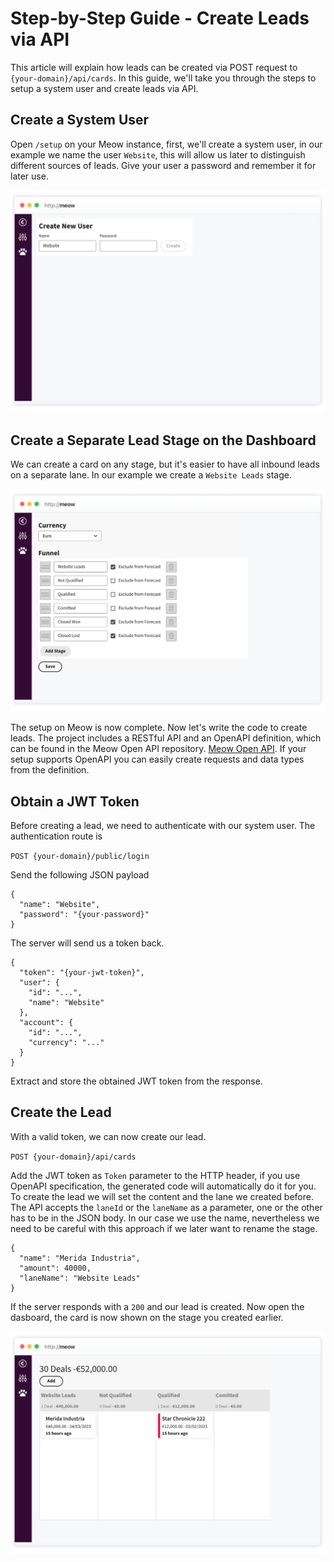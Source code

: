 # Step-by-Step Guide - Create Leads via API

This article will explain how leads can be created via POST request to `{your-domain}/api/cards`. In this guide, we'll take you through the steps to setup a system user and create leads via API.

## Create a System User

Open `/setup` on your Meow instance, first, we'll create a system user, in our example we name the user `Website`, this will allow us later to distinguish different sources of leads. Give your user a password and remember it for later use.

<img src="create-user.png" alt="Meow - Create User" width="800">

## Create a Separate Lead Stage on the Dashboard

We can create a card on any stage, but it's easier to have all inbound leads on a separate lane. In our example we create a `Website Leads` stage.

<img src="create-leads-funnel.png" alt="Meow - Create Lead Stage" width="800">

The setup on Meow is now complete. Now let's write the code to create leads. The project includes a RESTful API and an OpenAPI definition, which can be found in the Meow Open API repository. [Meow Open API](https://github.com/nash-md/meow/blob/main/meow-api.yml). If your setup supports OpenAPI you can easily create requests and data types from the definition.

## Obtain a JWT Token

Before creating a lead, we need to authenticate with our system user. The authentication route is

`POST {your-domain}/public/login`

Send the following JSON payload

```
{
  "name": "Website",
  "password": "{your-password}"
}
```

The server will send us a token back.

```
{
  "token": "{your-jwt-token}",
  "user": {
    "id": "...",
    "name": "Website"
  },
  "account": {
    "id": "...",
    "currency": "..."
  }
}
```

Extract and store the obtained JWT token from the response.

## Create the Lead

With a valid token, we can now create our lead.

`POST {your-domain}/api/cards`

Add the JWT token as `Token` parameter to the HTTP header, if you use OpenAPI specification, the generated code will automatically do it for you.
To create the lead we will set the content and the lane we created before. The API accepts the `laneId` or the `laneName` as a parameter, one or the other has to be in the JSON body. In our case we use the name, nevertheless we need to be careful with this approach if we later want to rename the stage.

```
{
  "name": "Merida Industria",
  "amount": 40000,
  "laneName": "Website Leads"
}
```

If the server responds with a `200` and our lead is created. Now open the dasboard, the card is now shown on the stage you created earlier.

<img src="create-leads-card.png" alt="Meow - Create Lead Card" width="800">

